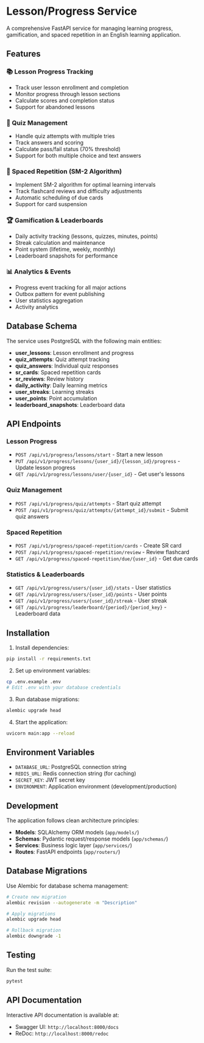 # Lesson/Progress Service

A comprehensive FastAPI service for managing learning progress, gamification, and spaced repetition in an English learning application.

## Features

### 📚 Lesson Progress Tracking
- Track user lesson enrollment and completion
- Monitor progress through lesson sections
- Calculate scores and completion status
- Support for abandoned lessons

### 🎯 Quiz Management
- Handle quiz attempts with multiple tries
- Track answers and scoring
- Calculate pass/fail status (70% threshold)
- Support for both multiple choice and text answers

### 🧠 Spaced Repetition (SM-2 Algorithm)
- Implement SM-2 algorithm for optimal learning intervals
- Track flashcard reviews and difficulty adjustments
- Automatic scheduling of due cards
- Support for card suspension

### 🏆 Gamification & Leaderboards
- Daily activity tracking (lessons, quizzes, minutes, points)
- Streak calculation and maintenance
- Point system (lifetime, weekly, monthly)
- Leaderboard snapshots for performance

### 📊 Analytics & Events
- Progress event tracking for all major actions
- Outbox pattern for event publishing
- User statistics aggregation
- Activity analytics

## Database Schema

The service uses PostgreSQL with the following main entities:

- **user_lessons**: Lesson enrollment and progress
- **quiz_attempts**: Quiz attempt tracking
- **quiz_answers**: Individual quiz responses
- **sr_cards**: Spaced repetition cards
- **sr_reviews**: Review history
- **daily_activity**: Daily learning metrics
- **user_streaks**: Learning streaks
- **user_points**: Point accumulation
- **leaderboard_snapshots**: Leaderboard data

## API Endpoints

### Lesson Progress
- `POST /api/v1/progress/lessons/start` - Start a new lesson
- `PUT /api/v1/progress/lessons/{user_id}/{lesson_id}/progress` - Update lesson progress
- `GET /api/v1/progress/lessons/user/{user_id}` - Get user's lessons

### Quiz Management
- `POST /api/v1/progress/quiz/attempts` - Start quiz attempt
- `POST /api/v1/progress/quiz/attempts/{attempt_id}/submit` - Submit quiz answers

### Spaced Repetition
- `POST /api/v1/progress/spaced-repetition/cards` - Create SR card
- `POST /api/v1/progress/spaced-repetition/review` - Review flashcard
- `GET /api/v1/progress/spaced-repetition/due/{user_id}` - Get due cards

### Statistics & Leaderboards
- `GET /api/v1/progress/users/{user_id}/stats` - User statistics
- `GET /api/v1/progress/users/{user_id}/points` - User points
- `GET /api/v1/progress/users/{user_id}/streak` - User streak
- `GET /api/v1/progress/leaderboard/{period}/{period_key}` - Leaderboard data

## Installation

1. Install dependencies:
```bash
pip install -r requirements.txt
```

2. Set up environment variables:
```bash
cp .env.example .env
# Edit .env with your database credentials
```

3. Run database migrations:
```bash
alembic upgrade head
```

4. Start the application:
```bash
uvicorn main:app --reload
```

## Environment Variables

- `DATABASE_URL`: PostgreSQL connection string
- `REDIS_URL`: Redis connection string (for caching)
- `SECRET_KEY`: JWT secret key
- `ENVIRONMENT`: Application environment (development/production)

## Development

The application follows clean architecture principles:

- **Models**: SQLAlchemy ORM models (`app/models/`)
- **Schemas**: Pydantic request/response models (`app/schemas/`)
- **Services**: Business logic layer (`app/services/`)
- **Routes**: FastAPI endpoints (`app/routers/`)

## Database Migrations

Use Alembic for database schema management:

```bash
# Create new migration
alembic revision --autogenerate -m "Description"

# Apply migrations
alembic upgrade head

# Rollback migration
alembic downgrade -1
```

## Testing

Run the test suite:
```bash
pytest
```

## API Documentation

Interactive API documentation is available at:
- Swagger UI: `http://localhost:8000/docs`
- ReDoc: `http://localhost:8000/redoc`